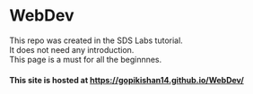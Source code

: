 # WebDev
This repo was created in the SDS Labs tutorial.<br/>
It does not need any introduction. <br/>
This page is a must for all the beginnnes.
#### This site is hosted at  https://gopikishan14.github.io/WebDev/
